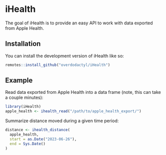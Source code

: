 
<!-- README.md is generated from README.Rmd. Please edit that file -->

# iHealth

<!-- badges: start -->
<!-- badges: end -->

The goal of iHealth is to provide an easy API to work with data exported
from Apple Health.

## Installation

You can install the development version of iHealth like so:

``` r
remotes::install_github("overdodactyl/iHealth")
```

## Example

Read data exported from Apple Health into a data frame (note, this can
take a couple minutes):

``` r
library(iHealth)
apple_health <- ihealth_read("/path/to/apple_health_export/")
```

Summarize distance moved during a given time period:

``` r
distance <- ihealth_distance(
  apple_health,
  start = as.Date("2023-06-26"),
  end = Sys.Date()
)
```
